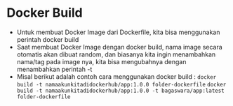 # Docker Build

- Untuk membuat Docker Image dari Dockerfile, kita bisa menggunakan perintah docker build
- Saat membuat Docker Image dengan docker build, nama image secara otomatis akan dibuat random, dan biasanya kita ingin menambahkan nama/tag pada image nya, kita bisa mengubahnya dengan menambahkan perintah -t
- Misal berikut adalah contoh cara menggunakan docker build :
  `docker build -t namaakunkitadidockerhub/app:1.0.0 folder-dockerfile`
  `docker build -t namaakunkitadidockerhub/app:1.0.0 -t bagaswara/app:latest folder-dockerfile`
